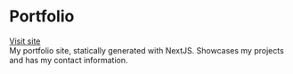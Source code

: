 # Portfolio

[Visit site](https://portfolio.arelera.vercel.app/)  
My portfolio site, statically generated with NextJS. Showcases my projects and has my contact information.
